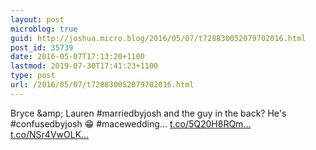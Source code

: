 ```yaml
---
layout: post
microblog: true
guid: http://joshua.micro.blog/2016/05/07/t728830052079702016.html
post_id: 35739
date: 2016-05-07T17:13:20+1100
lastmod: 2019-07-30T17:41:23+1100
type: post
url: /2016/05/07/t728830052079702016.html
---
```

Bryce &amp;amp; Lauren #marriedbyjosh and the guy in the back? He's #confusedbyjosh 😁 #macewedding… [t.co/5Q20H8RQm...](https://t.co/5Q20H8RQmr) [t.co/NSr4VwOLK...](https://t.co/NSr4VwOLKj)
